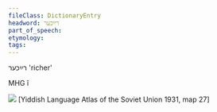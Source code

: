 ```yaml
---
fileClass: DictionaryEntry
headword: רײַכער
part_of_speech: 
etymology: 
tags: 
---
```

רײַכער
'richer'

MHG î

![](https://ia801509.us.archive.org/29/items/shprakhatlas/ShprakhatlasKarte27-Optimized.jpg)
[Yiddish Language Atlas of the Soviet Union 1931, map 27]